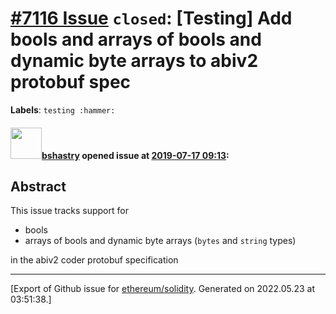 # [\#7116 Issue](https://github.com/ethereum/solidity/issues/7116) `closed`: [Testing] Add bools and arrays of bools and dynamic byte arrays to abiv2 protobuf spec
**Labels**: `testing :hammer:`


#### <img src="https://avatars.githubusercontent.com/u/2388185?v=4" width="50">[bshastry](https://github.com/bshastry) opened issue at [2019-07-17 09:13](https://github.com/ethereum/solidity/issues/7116):

## Abstract

This issue tracks support for
  - bools
  - arrays of bools and dynamic byte arrays (`bytes` and `string` types)

in the abiv2 coder protobuf specification




-------------------------------------------------------------------------------



[Export of Github issue for [ethereum/solidity](https://github.com/ethereum/solidity). Generated on 2022.05.23 at 03:51:38.]

